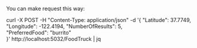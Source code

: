  You can make request this way:

 curl -X POST -H "Content-Type: application/json" -d '{
    "Latitude": 37.7749,
    "Longitude": -122.4194,
    "NumberOfResults": 5,            
    "PreferredFood": "burrito"         
}' http://localhost:5032/FoodTruck | jq

